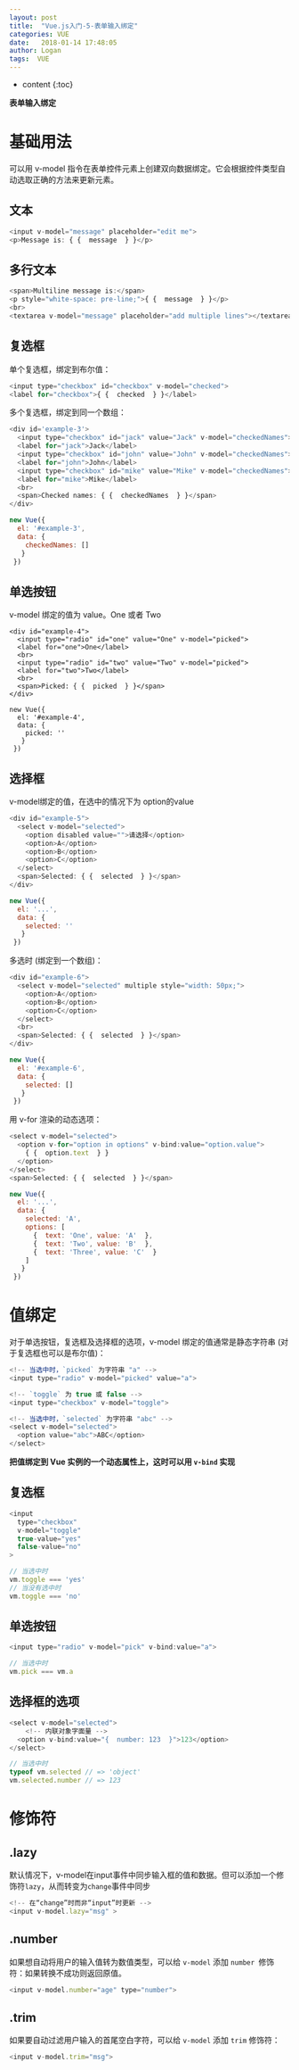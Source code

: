 ```yaml
---
layout: post
title:  "Vue.js入门-5-表单输入绑定"
categories: VUE
date:   2018-01-14 17:48:05
author: Logan
tags:  VUE
---
```


* content
{:toc}

**表单输入绑定**

# 基础用法

可以用 v-model 指令在表单控件元素上创建双向数据绑定。它会根据控件类型自动选取正确的方法来更新元素。

## 文本

```js
<input v-model="message" placeholder="edit me">
<p>Message is: { {  message  } }</p>
```

## 多行文本

```js
<span>Multiline message is:</span>
<p style="white-space: pre-line;">{ {  message  } }</p>
<br>
<textarea v-model="message" placeholder="add multiple lines"></textarea>
```

## 复选框

单个复选框，绑定到布尔值：

```js
<input type="checkbox" id="checkbox" v-model="checked">
<label for="checkbox">{ {  checked  } }</label>
```





多个复选框，绑定到同一个数组：

```js
<div id='example-3'>
  <input type="checkbox" id="jack" value="Jack" v-model="checkedNames">
  <label for="jack">Jack</label>
  <input type="checkbox" id="john" value="John" v-model="checkedNames">
  <label for="john">John</label>
  <input type="checkbox" id="mike" value="Mike" v-model="checkedNames">
  <label for="mike">Mike</label>
  <br>
  <span>Checked names: { {  checkedNames  } }</span>
</div>

new Vue({ 
  el: '#example-3',
  data: { 
    checkedNames: []
   }
 })
```

## 单选按钮

v-model 绑定的值为 value。One 或者 Two

```
<div id="example-4">
  <input type="radio" id="one" value="One" v-model="picked">
  <label for="one">One</label>
  <br>
  <input type="radio" id="two" value="Two" v-model="picked">
  <label for="two">Two</label>
  <br>
  <span>Picked: { {  picked  } }</span>
</div>

new Vue({ 
  el: '#example-4',
  data: { 
    picked: ''
   }
 })
```

## 选择框

v-model绑定的值，在选中的情况下为 option的value

```js
<div id="example-5">
  <select v-model="selected">
    <option disabled value="">请选择</option>
    <option>A</option>
    <option>B</option>
    <option>C</option>
  </select>
  <span>Selected: { {  selected  } }</span>
</div>

new Vue({ 
  el: '...',
  data: { 
    selected: ''
   }
 })
```

多选时 (绑定到一个数组)：

```js
<div id="example-6">
  <select v-model="selected" multiple style="width: 50px;">
    <option>A</option>
    <option>B</option>
    <option>C</option>
  </select>
  <br>
  <span>Selected: { {  selected  } }</span>
</div>

new Vue({ 
  el: '#example-6',
  data: { 
    selected: []
   }
 })
```

用 v-for 渲染的动态选项：

```js
<select v-model="selected">
  <option v-for="option in options" v-bind:value="option.value">
    { {  option.text  } }
  </option>
</select>
<span>Selected: { {  selected  } }</span>

new Vue({ 
  el: '...',
  data: { 
    selected: 'A',
    options: [
      {  text: 'One', value: 'A'  },
      {  text: 'Two', value: 'B'  },
      {  text: 'Three', value: 'C'  }
    ]
   }
 })
```

# 值绑定

对于单选按钮，复选框及选择框的选项，v-model 绑定的值通常是静态字符串 (对于复选框也可以是布尔值)：

```js
<!-- 当选中时，`picked` 为字符串 "a" -->
<input type="radio" v-model="picked" value="a">

<!-- `toggle` 为 true 或 false -->
<input type="checkbox" v-model="toggle">

<!-- 当选中时，`selected` 为字符串 "abc" -->
<select v-model="selected">
  <option value="abc">ABC</option>
</select>
```

**把值绑定到 Vue 实例的一个动态属性上，这时可以用 `v-bind` 实现**

## 复选框

```js
<input
  type="checkbox"
  v-model="toggle"
  true-value="yes"
  false-value="no"
>

// 当选中时
vm.toggle === 'yes'
// 当没有选中时
vm.toggle === 'no'
```

## 单选按钮

```js
<input type="radio" v-model="pick" v-bind:value="a">

// 当选中时
vm.pick === vm.a
```

## 选择框的选项

```js
<select v-model="selected">
    <!-- 内联对象字面量 -->
  <option v-bind:value="{  number: 123  }">123</option>
</select>

// 当选中时
typeof vm.selected // => 'object'
vm.selected.number // => 123
```

# 修饰符

## .lazy

默认情况下，v-model在input事件中同步输入框的值和数据。但可以添加一个修饰符`lazy`，从而转变为`change`事件中同步

```js
<!-- 在“change”时而非“input”时更新 -->
<input v-model.lazy="msg" >
```

## .number

如果想自动将用户的输入值转为数值类型，可以给 `v-model` 添加 `number `修饰符：如果转换不成功则返回原值。

```js
<input v-model.number="age" type="number">
```

## .trim

如果要自动过滤用户输入的首尾空白字符，可以给 `v-model` 添加 `trim` 修饰符：

```js
<input v-model.trim="msg">
```

